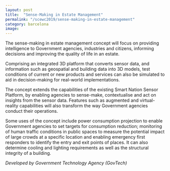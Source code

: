 ```yaml
---
layout: post
title:  "Sense-Making in Estate Management"
permalink: "/scewc2019/sense-making-in-estate-management"
category: barcelona
image: 
---
```


The sense-making in estate management concept will focus on providing intelligence to Government agencies, industries and citizens, informing decisions and improving the quality of life in an estate.

Comprising an integrated 3D platform that converts sensor data, and information such as geospatial and building data into 3D models, test conditions of current or new products and services can also be simulated to aid in decision-making for real-world implementations.

The concept extends the capabilities of the existing Smart Nation Sensor Platform, by enabling agencies to sense-make, contextualise and act on insights from the sensor data. Features such as augmented and virtual-reality capabilities will also transform the way Government agencies conduct their operations.

Some uses of the concept include power consumption projection to enable Government agencies to set targets for consumption reduction; monitoring of human traffic conditions in public spaces to measure the potential impact of large crowds at a specific location and enabling emergency first responders to identify the entry and exit points of places. It can also determine cooling and lighting requirements as well as the structural integrity of a building.
 
*Developed by Government Technology Agency (GovTech)* 
